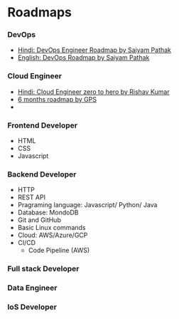 # Roadmaps

### DevOps
* [Hindi: DevOps Engineer Roadmap by Saiyam Pathak](https://youtu.be/4yRAeXAAHtM)
* [English: DevOps Roadmap by Saiyam Pathak](https://youtu.be/7l_n97Mt0ko)

### Cloud Engineer
* [Hindi: Cloud Engineer zero to hero by Rishav Kumar](https://youtu.be/1TdFGGmzn5M)
* [6 months roadmap by GPS](https://www.madebygps.com/cloudcamp/)
* 
### Frontend Developer
* HTML
* CSS
* Javascript

### Backend Developer
* HTTP
* REST API
* Pragraming language: Javascript/ Python/ Java
* Database: MondoDB
* Git and GitHub
* Basic Linux commands
* Cloud: AWS/Azure/GCP
* CI/CD
  * Code Pipeline (AWS)
 
### Full stack Developer
### Data Engineer
### IoS Developer
